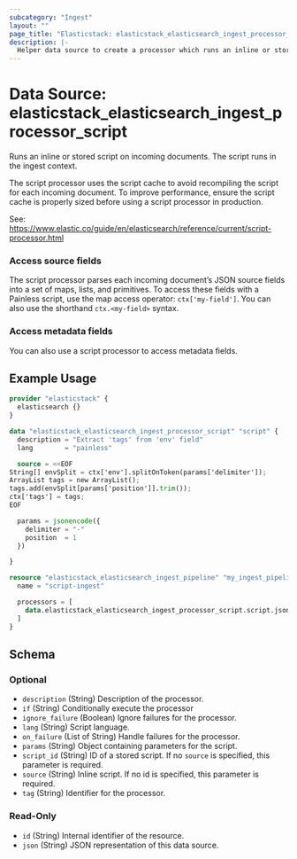 ```yaml
---
subcategory: "Ingest"
layout: ""
page_title: "Elasticstack: elasticstack_elasticsearch_ingest_processor_script Data Source"
description: |-
  Helper data source to create a processor which runs an inline or stored script on incoming documents.
---
```


# Data Source: elasticstack_elasticsearch_ingest_processor_script

Runs an inline or stored script on incoming documents. The script runs in the ingest context.

The script processor uses the script cache to avoid recompiling the script for each incoming document. To improve performance, ensure the script cache is properly sized before using a script processor in production.

See: https://www.elastic.co/guide/en/elasticsearch/reference/current/script-processor.html

### Access source fields

The script processor parses each incoming document’s JSON source fields into a set of maps, lists, and primitives. To access these fields with a Painless script, use the map access operator: `ctx['my-field']`. You can also use the shorthand `ctx.<my-field>` syntax.

### Access metadata fields

You can also use a script processor to access metadata fields.


## Example Usage

```terraform
provider "elasticstack" {
  elasticsearch {}
}

data "elasticstack_elasticsearch_ingest_processor_script" "script" {
  description = "Extract 'tags' from 'env' field"
  lang        = "painless"

  source = <<EOF
String[] envSplit = ctx['env'].splitOnToken(params['delimiter']);
ArrayList tags = new ArrayList();
tags.add(envSplit[params['position']].trim());
ctx['tags'] = tags;
EOF

  params = jsonencode({
    delimiter = "-"
    position  = 1
  })

}

resource "elasticstack_elasticsearch_ingest_pipeline" "my_ingest_pipeline" {
  name = "script-ingest"

  processors = [
    data.elasticstack_elasticsearch_ingest_processor_script.script.json
  ]
}
```

<!-- schema generated by tfplugindocs -->
## Schema

### Optional

- `description` (String) Description of the processor.
- `if` (String) Conditionally execute the processor
- `ignore_failure` (Boolean) Ignore failures for the processor.
- `lang` (String) Script language.
- `on_failure` (List of String) Handle failures for the processor.
- `params` (String) Object containing parameters for the script.
- `script_id` (String) ID of a stored script. If no `source` is specified, this parameter is required.
- `source` (String) Inline script. If no id is specified, this parameter is required.
- `tag` (String) Identifier for the processor.

### Read-Only

- `id` (String) Internal identifier of the resource.
- `json` (String) JSON representation of this data source.
